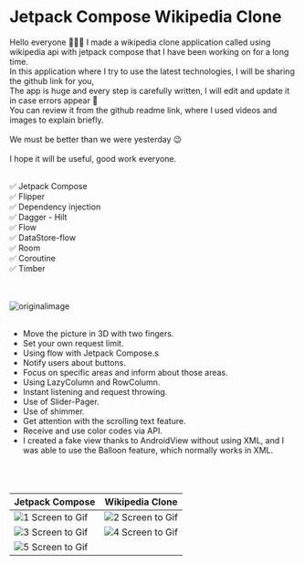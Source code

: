 # Jetpack Compose Wikipedia Clone

Hello everyone 🙋🏻‍♂️
I made a wikipedia clone application called using wikipedia api with jetpack compose that I have been working on for a long time.</br>
In this application where I try to use the latest technologies, I will be sharing the github link for you,</br>
The app is huge and every step is carefully written, I will edit and update it in case errors appear 🙂
</br>
You can review it from the github readme link, where I used videos and images to explain briefly.
</br></br>
We must be better than we were yesterday 😉
</br></br>
I hope it will be useful, good work everyone.
</br></br>

✅ Jetpack Compose</br>
✅ Flipper</br>
✅ Dependency injection</br>
✅ Dagger - Hilt</br>
✅ Flow</br>
✅ DataStore-flow</br>
✅ Room</br>
✅ Coroutine</br>
✅ Timber</br>
</br></br>

![originalimage](https://user-images.githubusercontent.com/36104238/208066510-f459e063-a09c-489a-b23b-ba60e706fe1a.png)
</br></br>

* Move the picture in 3D with two fingers.
* Set your own request limit.
* Using flow with Jetpack Compose.s
* Notify users about buttons.
* Focus on specific areas and inform about those areas.
* Using LazyColumn and RowColumn.
* Instant listening and request throwing.
* Use of Slider-Pager.
* Use of shimmer.
* Get attention with the scrolling text feature.
* Receive and use color codes via API.
* I created a fake view thanks to AndroidView without using XML, and I was able to use the Balloon feature, which normally works in XML.
</br></br></br></br>

| Jetpack Compose | Wikipedia Clone |
| ------ | ------ |
| ![1  Screen to Gif](https://user-images.githubusercontent.com/36104238/208063333-6103625a-2f7f-4119-9355-cff823869947.gif) | ![2  Screen to Gif](https://user-images.githubusercontent.com/36104238/208064166-bd3d24fa-6ece-49f7-9ded-b75cba1827c3.gif) |
| ![3  Screen to Gif](https://user-images.githubusercontent.com/36104238/208064212-e81aa164-4eb4-4ae6-bf8b-6e1fb522b7f2.gif) | ![4  Screen to Gif](https://user-images.githubusercontent.com/36104238/208064307-8964a595-6193-4c71-83ea-41d2d1358e99.gif) |
| ![5  Screen to Gif](https://user-images.githubusercontent.com/36104238/208065873-542bff50-8856-4bcd-9f5f-454363bcccb8.gif) |  |

